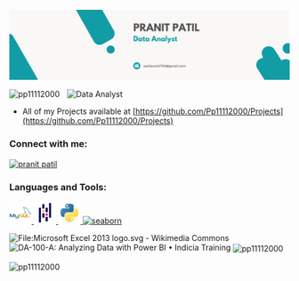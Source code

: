 ![logo](https://github.com/Pp11112000/Pp11112000/blob/main/Banner.png)


<img align="right" alt="Data Analyst" width="400" src="https://soyhorizonte.com/wp-content/uploads/2020/01/analitycs_giphy.gif">

<p align="left"> <img src="https://komarev.com/ghpvc/?username=pp11112000&label=Profile%20views&color=0e75b6&style=flat" alt="pp11112000" /> </p>

- All of my Projects available at [https://github.com/Pp11112000/Projects](https://github.com/Pp11112000/Projects)

<h3 align="left">Connect with me:</h3>
<p align="left">
<a href="https://www.linkedin.com/in/pranit-patil-395068183/" target="blank"><img align="center" src="https://raw.githubusercontent.com/rahuldkjain/github-profile-readme-generator/master/src/images/icons/Social/linked-in-alt.svg" alt="pranit patil" height="30" width="40" /></a>
</p>

<h3 align="left">Languages and Tools:</h3>
<p align="left"> <a href="https://www.mysql.com/" target="_blank" rel="noreferrer"> <img src="https://raw.githubusercontent.com/devicons/devicon/master/icons/mysql/mysql-original-wordmark.svg" alt="mysql" width="40" height="40"/> </a> <a href="https://pandas.pydata.org/" target="_blank" rel="noreferrer"> <img src="https://raw.githubusercontent.com/devicons/devicon/2ae2a900d2f041da66e950e4d48052658d850630/icons/pandas/pandas-original.svg" alt="pandas" width="40" height="40"/> </a> <a href="https://www.python.org" target="_blank" rel="noreferrer"> <img src="https://raw.githubusercontent.com/devicons/devicon/master/icons/python/python-original.svg" alt="python" width="40" height="40"/> </a> <a href="https://seaborn.pydata.org/" target="_blank" rel="noreferrer"> <img src="https://seaborn.pydata.org/_images/logo-mark-lightbg.svg" alt="seaborn" width="40" height="40"/> </a> </p>
<img src="https://th.bing.com/th/id/OIP.0mabFE_RQxke-kS9fOZ3DAHaHR?pid=ImgDet&amp;rs=1" alt="File:Microsoft Excel 2013 logo.svg - Wikimedia Commons" class=" nofocus" tabindex="0" aria-label="File:Microsoft Excel 2013 logo.svg - Wikimedia Commons" data-bm="11" width="40" height="40">
<img src="https://i0.wp.com/indiciatraining.com/wp-content/uploads/2019/10/power-bi_logo_transparent.png?fit=1300%2C1356&amp;ssl=1" alt="DA-100-A: Analyzing Data with Power BI • Indicia Training" class=" nofocus" tabindex="0" aria-label="DA-100-A: Analyzing Data with Power BI • Indicia Training" data-bm="9" width="40" height="40" target="_blank" rel="noreferrer" alt="power bi">  </a> <a 

<p><img align="center" src="https://github-readme-stats.vercel.app/api/top-langs?username=pp11112000&show_icons=true&locale=en&layout=compact" alt="pp11112000" /></p>

<p><img align="center" src="https://github-readme-streak-stats.herokuapp.com/?user=pp11112000&" alt="pp11112000" /></p>
